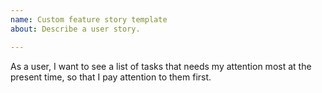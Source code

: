 ```yaml
---
name: Custom feature story template
about: Describe a user story.

---
```


As a user, I want to see a list of tasks that needs my attention most at the present time, so that I pay attention to them first.
